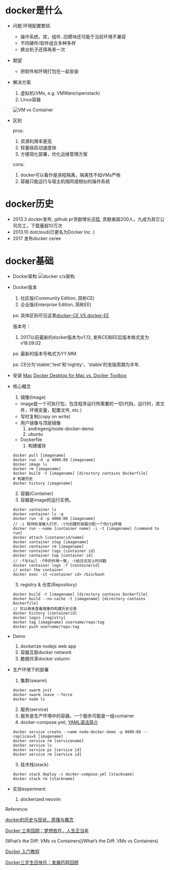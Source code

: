 docker是什么
=========
+ 问题:环境配置繁琐. 
  - 操作系统，库，组件..旧模块还可能于当前环境不兼容
  - 不同硬件/软件组合多种多样
  - 换台机子还得再来一次
+ 期望
  - 把软件和环境打包在一起安装
+ 解决方案
  1. 虚拟机(VMs, e.g. VMWare/openstack)
  2. Linux容器

  ![VM vs Container](http://p0.meituan.net/scarlett/711e764105828f0011ef33d00dad4c5046428.png)
+ 区别

  pros:
  1. 资源利用率更高
  2. 轻量级启动速度快
  3. 方便简化部署，优化运维管理方案 

  cons:
  1. docker可以看作是进程隔离，隔离性不如VMs严格
  2. 容器只能运行与宿主机相同或相似的操作系统

docker历史
========
+ 2013.3 docker发布, github pr贡献增长迅猛, 贡献者超200人，九成为其它公司员工，下载量超10万次
+ 2013.10 dotcloud(已更名为Docker Inc. )
+ 2017 发布docker ce/ee

docker基础
========
+ Docker架构
  ![docker c/s架构](https://km.meituan.net/117304966.png?contentType=2&contentId=111994687&attachmentId=124485680&originUrl=https://km.meituan.net/117304966.png&token=eAHjYBT4drVK4fSzK59X6xpJJefn6hUn5mWXJmbqZZbopSam6CVnliSmpOZYKViYJRubWaakmaUlJZmYGSUnpaRYaqWYpFqmGlgmJ6cYOVkofD77fuo6XQ1GI4KKLYC2OrB4vNnbfXWlbpSCaYq5pbFBckpaipa5SWJKsmWyQVqqgVlacmKyuXGqqQUA2Jg6XQ**eAENycEBwCAIA8CViBFxHSGw_wjtfa_gbuKpJl2mmpO4SSth3eDBDtFkHZvTg4j-m6s6Hx4_NFwRmQ&template=0&isDownload=false&isNewContent=false)
+ Docker版本
  1. 社区版(Community Edition, 简称CE)
  2. 企业版(Enterprise Edition, 简称EE)

    ps: 具体区别可见这里[docker-CE VS docker-EE](https://boxboat.com/2018/12/07/docker-ce-vs-docker-ee/)

  版本号：
  1. 2017以前最新的docker版本为v1.13, 发布CE和EE后版本格式变为v18.09.02

    ps: 最新的版本号格式为YY.MM.<patch>

  ps: 
  CE分为'stable','test'和'nightly'，'stable'的发版周期为半年.
+ 安装
  [Mac](https://docs.docker.com/docker-for-mac/install/)
  [Docker Desktop for Mac vs. Docker Toolbox](https://docs.docker.com/docker-for-mac/docker-toolbox/)
+ 核心概念
  1. 镜像(Image)
    * image是一个可执行包，包含程序运行所需要的一切(代码，运行时，库文件，环境变量，配置文件, etc.)
    * 写时复制(copy on write)
    * 用户镜像与顶层镜像
      1. andregeng/node-docker-demo
      2. ubuntu
    * Dockerfile
      1. 构建缓存
    ```
    docker pull [imagename]
    docker run -d -p 4000:80 [imagename]
    docker image ls
    docker rm [imagename]
    docker build -t [imagename] [directory contains Dockerfile]
    # 构建历史
    docker history [imagename]
    ```
  2. 容器(Container)
    1. 容器是image的运行实例。
    ```
    docker container ls
    docker container ls -q
    docker run -d -p 4000:80 [imagename]
    // -i 保持标准输入打开，-t为创建的容器分配一个伪ttp终端
    docker run --name [container name] -i -t [imagename] [command to run]
    docker attach [contanerid/name]
    docker container stop [imagename]
    docker container rm [imagename]
    docker container logs [container id]
    docker container top [container id]
    // -f与tail -f中的作用一致, -t给日志加上时间戳
    docker container logs -f [containerid]
    // enter the container
    docker exec -it <container id> /bin/bash
    ```
  3. registry & 仓库(Repository)
    ```
    docker build -t [imagename] [directory contains Dockerfile]
    docker build --no-cache -t [imagename] [directory contains Dockerfile]
    // 可以用来查看镜像的构建历史记录
    docker history [containerid]
    docker login [registry]
    docker tag [imagename] username/repo:tag
    docker push username/repo:tag
    ```
+ Demo
  1. dockerize nodejs web app
  2. 容器互联docker network
  3. 数据共享docker volumn
+ 生产环境下的部署
  1. 集群(swarm)
    ```
    docker swarm init
    docker swarm leave --force
    docker node ls
    ```
  2. 服务(service)
    1. 服务是生产环境中的容器。一个服务可能是一组container
    2. docker-compose.yml, [YAML语法简介](http://www.ruanyifeng.com/blog/2016/07/yaml.html)
    ```
    docker service create --name node-docker-demo -p 8080:80 --replicas=5 [imagename]
    docker service rm [servicename]
    docker service ls
    docker service ps [service id]
    docker service rm [service id]
    ```
  3. 技术栈(stack)
    ```
    docker stack deploy -c docker-compose.yml [stackname]
    docker stack rm [stackname]
    ```
+ 实验experiment
  1. dockerized neovim





















Reference:

[docker的历史与现状，原理与概念](https://my.oschina.net/xiejunbo/blog/807460)

[Docker 三年回顾：梦想依在，人生正当年](https://www.infoq.cn/article/docker-turns-3)

[What’s the Diff: VMs vs Containers](What’s the Diff: VMs vs Containers)

[Docker 入门教程](http://www.ruanyifeng.com/blog/2018/02/docker-tutorial.html)

[Docker三岁生日快乐：发展历程回顾](http://dockone.io/article/1139)
